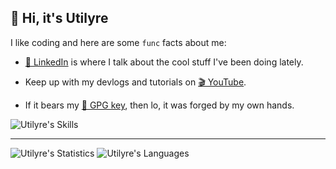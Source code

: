 ## 👋 Hi, it's Utilyre

I like coding and here are some `func` facts about me:

- [💬 LinkedIn][linkedin] is where I talk about the cool stuff I've been doing lately.

- Keep up with my devlogs and tutorials on [🎬 YouTube][youtube].

- If it bears my [🔑 GPG key][gpg], then lo, it was forged by my own hands.

![Utilyre's Skills][skills]

[linkedin]: https://linkedin.com/in/amirabbas-fazelinia
[youtube]: https://youtube.com/@utilyre
[gpg]: https://github.com/utilyre.gpg

[skills]: https://skillicons.dev/icons?i=unity,cs,cpp,cmake,go,lua,linux

---

![Utilyre's Statistics][stats]
![Utilyre's Languages][languages]

[stats]: https://github-readme-stats.vercel.app/api?username=utilyre&count_private=true&theme=gruvbox&show_icons=true&hide_border=true
[languages]: https://github-readme-stats.vercel.app/api/top-langs?username=utilyre&langs_count=8&layout=compact&theme=gruvbox&hide_border=true
